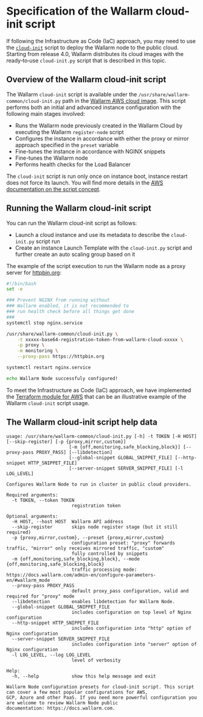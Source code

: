 # Specification of the Wallarm cloud-init script

If following the Infrastructure as Code (IaC) approach, you may need to use the [`cloud-init`](https://cloudinit.readthedocs.io/en/latest/index.html) script to deploy the Wallarm node to the public cloud. Starting from release 4.0, Wallarm distributes its cloud images with the ready‑to‑use `cloud-init.py` script that is described in this topic.

## Overview of the Wallarm cloud-init script

The Wallarm `cloud-init` script is available under the `/usr/share/wallarm-common/cloud-init.py` path in the [Wallarm AWS cloud image](https://aws.amazon.com/marketplace/pp/prodview-5rl4dgi4wvbfe). This script performs both an initial and advanced instance configuration with the following main stages involved:

* Runs the Wallarm node previously created in the Wallarm Cloud by executing the Wallarm `register-node` script 
* Configures the instance in accordance with either the proxy or mirror approach specified in the `preset` variable
* Fine-tunes the instance in accordance with NGINX snippets
* Fine-tunes the Wallarm node
* Performs health checks for the Load Balancer

The `cloud-init` script is run only once on instance boot, instance restart does not force its launch. You will find more details in the [AWS documentation on the script concept](https://docs.aws.amazon.com/AWSEC2/latest/UserGuide/user-data.html).

## Running the Wallarm cloud-init script

You can run the Wallarm cloud-init script as follows:

* Launch a cloud instance and use its metadata to describe the `cloud-init.py` script run
* Create an instance Launch Template with the `cloud-init.py` script and further create an auto scaling group based on it

The example of the script execution to run the Wallarm node as a proxy server for [httpbin.org](https://httpbin.org):

```bash
#!/bin/bash
set -e

### Prevent NGINX from running without
### Wallarm enabled, it is not recommended to
### run health check before all things get done
###
systemctl stop nginx.service

/usr/share/wallarm-common/cloud-init.py \
    -t xxxxx-base64-registration-token-from-wallarm-cloud-xxxxx \
    -p proxy \
    -m monitoring \
    --proxy-pass https://httpbin.org

systemctl restart nginx.service

echo Wallarm Node successfuly configured!
```

To meet the Infrastructure as Code (IaC) approach, we have implemented the [Terraform module for AWS](aws/terraform-module/overview.md) that can be an illustrative example of the Wallarm `cloud-init` script usage.

## The Wallarm cloud-init script help data

```plain
usage: /usr/share/wallarm-common/cloud-init.py [-h] -t TOKEN [-H HOST] [--skip-register] [-p {proxy,mirror,custom}]
                       [-m {off,monitoring,safe_blocking,block}] [--proxy-pass PROXY_PASS] [--libdetection]
                       [--global-snippet GLOBAL_SNIPPET_FILE] [--http-snippet HTTP_SNIPPET_FILE]
                       [--server-snippet SERVER_SNIPPET_FILE] [-l LOG_LEVEL]

Configures Wallarm Node to run in cluster in public cloud providers.

Required arguments:
  -t TOKEN, --token TOKEN
                        registration token

Optional arguments:
  -H HOST, --host HOST  Wallarm API address
  --skip-register       skips node register stage (but it still required)
  -p {proxy,mirror,custom}, --preset {proxy,mirror,custom}
                        configuration preset: "proxy" forwards traffic, "mirror" only receives mirrored traffic, "custom"
                        fully controlled by snippets
  -m {off,monitoring,safe_blocking,block}, --mode {off,monitoring,safe_blocking,block}
                        traffic processing mode: https://docs.wallarm.com/admin-en/configure-parameters-en/#wallarm_mode
  --proxy-pass PROXY_PASS
                        default proxy_pass configuration, valid and required for "proxy" mode
  --libdetection        enables libdetection for Wallarm Node.
  --global-snippet GLOBAL_SNIPPET_FILE
                        includes configuration on top level of Nginx configuration
  --http-snippet HTTP_SNIPPET_FILE
                        includes configuration into "http" option of Nginx configuration
  --server-snippet SERVER_SNIPPET_FILE
                        includes configuration into "server" option of Nginx configuration
  -l LOG_LEVEL, --log LOG_LEVEL
                        level of verbosity

Help:
  -h, --help            show this help message and exit

Wallarm Node configuration presets for cloud-init script. This script can cover a few most popular configurations for AWS,
GCP, Azure and other PaaS. If you need more powerful configuration you are welcome to review Wallarm Node public
documentation: https://docs.wallarm.com.
```
